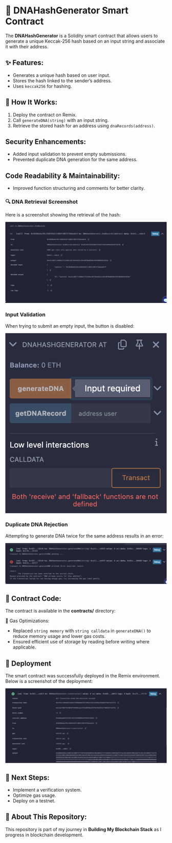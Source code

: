 # 🧬 DNAHashGenerator Smart Contract

The **DNAHashGenerator** is a Solidity smart contract that allows users to generate a unique Keccak-256 hash based on an input string and associate it with their address.

## ✨ Features:
- Generates a unique hash based on user input.
- Stores the hash linked to the sender’s address.
- Uses `keccak256` for hashing.

## 🔧 How It Works:
1. Deploy the contract on Remix.
2. Call `generateDNA(string)` with an input string.
3. Retrieve the stored hash for an address using `dnaRecords(address)`.

## Security Enhancements:
- Added input validation to prevent empty submissions.
- Prevented duplicate DNA generation for the same address.

## Code Readability & Maintainability:
- Improved function structuring and comments for better clarity.

### 🔍 DNA Retrieval Screenshot
Here is a screenshot showing the retrieval of the hash:

![Retrieve DNA](screenshots/retrieve_dna.png)

### Input Validation

When trying to submit an empty input, the button is disabled:

![Empty Input Blocked](screenshots/empty_input_blocked.png)

### Duplicate DNA Rejection

Attempting to generate DNA twice for the same address results in an error:

![Duplicate DNA Rejected](screenshots/duplicate_DNA_rejected.png)


## 📂 Contract Code:
The contract is available in the **contracts/** directory:

🚀 Gas Optimizations:
- Replaced `string memory` with `string calldata` in `generateDNA()` to reduce memory usage and lower gas costs.
- Ensured efficient use of storage by reading before writing where applicable.

## 🚀 Deployment

The smart contract was successfully deployed in the Remix environment. Below is a screenshot of the deployment:

![Deployment Screenshot](screenshots/deployment.png)

## 🚀 Next Steps:
- Implement a verification system.
- Optimize gas usage.
- Deploy on a testnet.

## 📢 About This Repository:
This repository is part of my journey in **Building My Blockchain Stack** as I progress in blockchain development.


